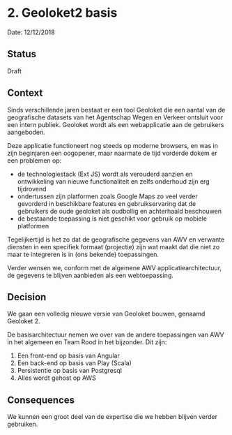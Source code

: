 # 2. Geoloket2 basis

Date: 12/12/2018

## Status

Draft

## Context

Sinds verschillende jaren bestaat er een tool Geoloket die een aantal van de geografische datasets van het Agentschap Wegen en Verkeer ontsluit voor een intern publiek. Geoloket wordt als een webapplicatie aan de gebruikers aangeboden.

Deze applicatie functioneert nog steeds op moderne browsers, en was in zijn beginjaren een oogopener, maar naarmate de tijd vorderde dokem er een problemen op:
* de technologiestack (Ext JS) wordt als verouderd aanzien en ontwikkeling van nieuwe functionaliteit en zelfs onderhoud zijn erg tijdrovend
* ondertussen zijn platformen zoals Google Maps zo veel verder gevorderd in beschikbare features en gebruikservaring dat de gebruikers de oude geoloket als oudbollig en achterhaald beschouwen
* de bestaande toepassing is niet geschikt voor gebruik op mobiele platformen

Tegelijkertijd is het zo dat de geografische gegevens van AWV en verwante diensten in een specifiek formaat (projectie) zijn wat maakt dat die niet zo maar te integreren is in (ons bekende) toepassingen.

Verder wensen we, conform met de algemene AWV applicatiearchitectuur, de gegevens te blijven aanbieden als een webtoepassing.

## Decision

We gaan een volledig nieuwe versie van Geoloket bouwen, genaamd Geoloket 2.

De basisarchitectuur nemen we over van de andere toepassingen van AWV in het algemeen en Team Rood in het bijzonder. Dit zijn:

1. Een front-end op basis van Angular
2. Een back-end op basis van Play (Scala)
3. Persistentie op basis van Postgresql
4. Alles wordt gehost op AWS

## Consequences

We kunnen een groot deel van de expertise die we hebben blijven verder gebruiken.